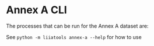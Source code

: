 # Annex A CLI

The processes that can be run for the Annex A dataset are: 

See `python -m liiatools annex-a --help` for how to use